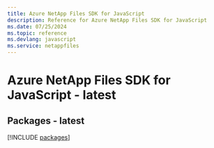 ```yaml
---
title: Azure NetApp Files SDK for JavaScript
description: Reference for Azure NetApp Files SDK for JavaScript
ms.date: 07/25/2024
ms.topic: reference
ms.devlang: javascript
ms.service: netappfiles
---
```

# Azure NetApp Files SDK for JavaScript - latest
## Packages - latest
[!INCLUDE [packages](netapp-files-index.md)]